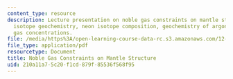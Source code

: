 ```yaml
---
content_type: resource
description: Lecture presentation on noble gas constraints on mantle structure, helium
  isotope geochemistry, neon isotope composition, geochemistry of argon, and noble
  gas concentrations.
file: /media/https%3A/open-learning-course-data-rc.s3.amazonaws.com/12-570-seminar-in-geophysics-thermal-and-chemical-evolution-of-the-earth-spring-2005/210a11a75c20f1cd879f85536f568f95_noblegas_lect.pdf
file_type: application/pdf
resourcetype: Document
title: Noble Gas Constraints on Mantle Structure
uid: 210a11a7-5c20-f1cd-879f-85536f568f95
---
```

